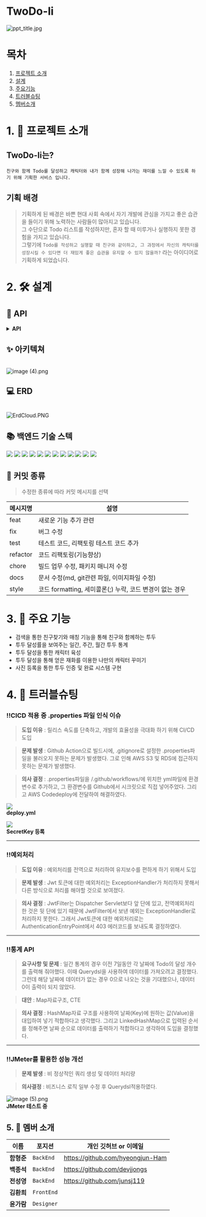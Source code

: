 # TwoDo-li


<img src="https://i.imgur.com/e0c30l9.jpg" title="ppt_title.jpg"/>

# 목차



1. [프로젝트 소개](##_1._🎊_프로젝트_소개)
2. [설계](#2._🛠_설계)
3. [주요기능](#3._🎊_주요_기능)
4. [트러블슈팅](#4._🧨_트러블슈팅)
5. [멤버소개](#5._🤲_멤버_소개)

# 1. 🎊 프로젝트 소개

## TwoDo-li는?

`친구와 함께 Todo를 달성하고 캐릭터와 내가 함께 성장해 나가는 재미를 느낄 수 있도록 하기 위해 기획한 서비스 입니다.`

## 기획 배경

>기획하게 된 배경은 바쁜 현대 사회 속에서 자기 개발에 관심을 가지고 좋은 습관을 들이기 위해 노력하는 사람들이 많아지고 있습니다.<br>
>그 수단으로 Todo 리스트를 작성하지만, 혼자 할 때 미루거나 실행하지 못한 경험을 가지고 있습니다.<br>
>그렇기에 `Todo를 작성하고 실행할 때 친구와 같이하고, 그 과정에서 자신의 캐릭터를 성장시킬 수 있다면 더 재밌게 좋은 습관을 유지할 수 있지 않을까?` 라는 아이디어로 기획하게 되었습니다.

# 2. 🛠 설계

## 🧶 API
<details>
<summary><b>API</b></summary>
<img src="https://i.imgur.com/WV8Y4q8.png" title="1.PNG"/>
<img src="https://i.imgur.com/3IHrFq3.png" title="2.PNG"/>
<img src="https://i.imgur.com/pOEyYSV.png" title="3.PNG"/>
<img src="https://i.imgur.com/dskOW7M.png" title="5.PNG"/>
<img src="https://i.imgur.com/psocRCi.png" title="6.PNG"/>
<img src="https://i.imgur.com/8BDA9yR.png" title="7.PNG"/>
<img src="https://i.imgur.com/SsoJNfG.png" title="8.PNG"/>
<img src="https://i.imgur.com/qukkJey.png" title="9.PNG"/>
<img src="https://i.imgur.com/qySmxym.png" title="10.PNG"/>
<img src="https://i.imgur.com/irtW2Qe.png" title="11.PNG"/>
<img src="https://i.imgur.com/l7DaEvW.png" title="12.PNG"/>
<a href='https://ifh.cc/v-o6p08M' target='_blank'><img src='https://ifh.cc/g/o6p08M.png' border='0'></a>

</details>

## ✨ 아키텍쳐

<br>
<img src="https://i.imgur.com/Tnj7P0J.png" title="image (4).png"/>

## 💻 ERD

<br>
<img src="https://i.imgur.com/kEYAy3z.png" title="ErdCloud.PNG"/>

## 📚 백엔드 기술 스텍

<img src="https://img.shields.io/badge/JAVA-007396?style=for-the-badge&logo=java&logoColor=white"> <img src="https://img.shields.io/badge/Spring-6DB33F?style=for-the-badge&logo=Spring&logoColor=white">
<img src="https://img.shields.io/badge/Springboot-6DB33F?style=for-the-badge&logo=Springboot&logoColor=white">
<img src="https://img.shields.io/badge/gradle-02303A?style=for-the-badge&logo=gradle&logoColor=white">
<img src="https://img.shields.io/badge/mysql-4479A1?style=for-the-badge&logo=mysql&logoColor=white">
<img src="https://img.shields.io/badge/aws-232F3E?style=for-the-badge&logo=AmazonAWS&logoColor=white">
<img src="https://img.shields.io/badge/Amazon S3-569A31?style=for-the-badge&logo=Amazon S3&logoColor=white">
<img src="https://img.shields.io/badge/GitHub Actions-2088FF?style=for-the-badge&logo=GitHub Actions&logoColor=white">
<img src="https://img.shields.io/badge/codedeploy-6DB33F?style=for-the-badge&logo=codedeploy&logoColor=white">
<img src="https://img.shields.io/badge/JUnit5-25A162?style=for-the-badge&logo=JUnit5&logoColor=white">
<img src="https://img.shields.io/badge/Apache JMeter-D22128?style=for-the-badge&logo=Apache JMeter&logoColor=white">
<img src="https://img.shields.io/badge/NGINX-009639?style=for-the-badge&logo=NGINX&logoColor=white">


## 🛒 커밋 종류

> 수정한 종류에 따라 커밋 메시지를 선택

|메시지명|설명|
|----|---|
| feat |새로운 기능 추가 관련|
| fix |버그 수정|
| test |테스트 코드, 리팩토링 테스트 코드 추가|
| refactor |코드 리팩토링(기능향상)|
| chore |빌드 업무 수정, 패키지 매니저 수정|
| docs |문서 수정(md, git관련 파일, 이미지파일 수정)|
| style |코드 formatting, 세미콜론(;) 누락, 코드 변경이 없는 경우|

# 3. 🎊 주요 기능



- 검색을 통한 친구찾기와 매칭 기능을 통해 친구와 함께하는 투두
- 투두 달성률을 보여주는 일간, 주간, 월간 투두 통계
- 투두 달성을 통한 캐릭터 육성
- 투두 달성을 통해 얻은 재화를 이용한 나만의 캐릭터 꾸미기
- 사진 등록을 통한 투두 인증 및 완료 시스템 구현

# 4. 🧨 트러블슈팅



### ‼CICD 적용 중 .properties 파일 인식 이슈

> **도입 이유** : 릴리스 속도를 단축하고, 개발의 효율성을 극대화 하기 위해 CI/CD 도입

> **문제 발생** : Github Action으로 빌드시에, .gitignore로 설정한 .properties파일을 불러오지 못하는 문제가 발생했다. 그로 인해 AWS S3 및 RDS에 접근하지 못하는 문제가
> 발생했다.

> **의사 결정** : .properties파일을 /.github/workflows/에 위치한 yml파일에 환경변수로 추가하고, 그 환경변수를 Github에서 시크릿으로 직접 넣어주었다.
> 그리고 AWS Codedeploy에 전달하여 해결하였다.

<img src='https://ifh.cc/g/GXCsyT.png' border='0'><br>
**deploy.yml**

<img src='https://ifh.cc/g/552pza.png' border='0'><br>
**SecretKey 등록**

----

### ‼예외처리

> **도입 이유** : 예외처리를 전역으로 처리하여 유지보수를 편하게 하기 위해서 도입

> **문제 발생** : Jwt 토큰에 대한 예외처리는 ExceptionHandler가 처리하지 못해서 다른 방식으로 처리를 해야할 것으로 보여졌다.

> **의사 결정** : JwtFilter는 Dispatcher Servlet보다 앞 단에 있고, 전역예외처리 한 것은 뒷 단에 있기 때문에
> JwtFilter에서 보낸 예외는 ExceptionHandler로 처리하지 못한다.
> 그래서 Jwt토큰에 대한 예외처리로는 AuthenticationEntryPoint에서 403 에러코드를 보내도록 결정하였다.

---

### ‼통계 API

> **요구사항 및 문제** : 일간 통계의 경우 이전 7일동안 각 날짜에 Todo의 달성 개수를 출력해 줘야했다.
> 이때 Querydsl을 사용하여 데이터를 가져오려고 결정했다.
> 그런데 해당 날짜에 데이터가 없는 경우 0으로 나오는 것을 기대했으나, 데이터 0이 출력이 되지 않았다.

> **대안** : Map자료구조, CTE

> **의사 결정** : HashMap자료 구조를 사용하여 날짜(Key)에 원하는 값(Value)을 대입하여 넣기 적합하다고 생각했다.
> 그리고 LinkedHashMap으로 입력된 순서를 정해주면 날짜 순으로 데이터를 출력하기 적합하다고 생각하여 도입을 결정했다.
 
---

### ‼JMeter를 활용한 성능 개선

> **문제 발생** : 비 정상적인 쿼리 생성 및 데이터 처리량

> **의사결정** : 비즈니스 로직 일부 수정 후 Querydsl적용하였다.

<img src="https://i.imgur.com/ayzJnYG.png" title="image (5).png"/><br>
**JMeter 테스트 중**

## 5. 🤲 멤버 소개


| 이름      | 포지션        | 개인 깃허브 or 이메일          |
|---------|------------|------------------------------|
| **함형준** | `BackEnd`  | https://github.com/hyeongjun-Ham |
| **백종석** | `BackEnd`  | https://github.com/devjjongs |
| **전성영** | `BackEnd`  | https://github.com/junsj119 |
| **김환희** | `FrontEnd` |  |
| **윤가람** | `Designer` |  |

